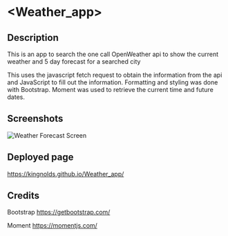 # <Weather_app>
## Description
This is an app to search the one call OpenWeather api to show the current weather and 5 day forecast for a searched city

This uses the javascript fetch request to obtain the information from the api and JavaScript to fill out the information. Formatting and styling was done with Bootstrap. Moment was used to retrieve the current time and future dates.
## Screenshots
![Weather Forecast Screen](/images/weatherScrn.png?raw=true)

## Deployed page
 https://kingnolds.github.io/Weather_app/

## Credits
Bootstrap
https://getbootstrap.com/

Moment
https://momentjs.com/